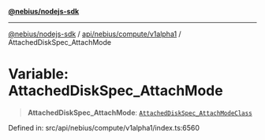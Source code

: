 [**@nebius/nodejs-sdk**](../../../../../README.md)

---

[@nebius/nodejs-sdk](../../../../../README.md) / [api/nebius/compute/v1alpha1](../README.md) / AttachedDiskSpec_AttachMode

# Variable: AttachedDiskSpec_AttachMode

> **AttachedDiskSpec_AttachMode**: [`AttachedDiskSpec_AttachModeClass`](../type-aliases/AttachedDiskSpec_AttachModeClass.md)

Defined in: src/api/nebius/compute/v1alpha1/index.ts:6560
